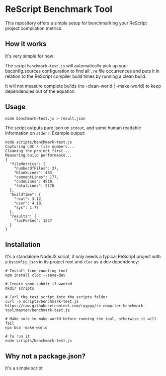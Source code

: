 # ReScript Benchmark Tool

This repository offers a simple setup for benchmarking your ReScript project
compilation metrics.

## How it works

It's very simple for now:

The script `benchmark-test.js` will automatically pick up your bsconfig.sources
configuration to find all `.re` file occurrences and puts it in relation to
the ReScript compiler build times by running a clean build.

It will not measure complete builds (no -clean-world | -make-world) to keep
dependencies out of the equation.

## Usage

`node benchmark-test.js > result.json`

The script outputs pure json on `stdout`, and some human readable information
on `stderr`. Example output:

```
node scripts/benchmark-test.js
Capturing LOC / file numbers...
Cleaning the project first...
Measuring build performance...
{
  "fileMetrics": {
    "numberOfFiles": 37,
    "blankLines": 483,
    "commentLines": 177,
    "codeLines": 4510,
    "totalLines": 5170
  },
  "buildTime": {
    "real": 3.12,
    "user": 4.18,
    "sys": 1.77
  },
  "results": {
    "locPerSec": 1237
  }
}
```

## Installation

It's a standalone NodeJS script, it only needs a typical ReScript project with a
`bsconfig.json` in its project root and `cloc` as a dev dependency:

```
# Install line counting tool
npm install cloc --save-dev

# Create some subdir if wanted
mkdir scripts

# Curl the test script into the scripts folder
curl -o scripts/benchmark-test.js https://raw.githubusercontent.com/ryyppy/re-compiler-benchmark-tool/master/benchmark-test.js

# Make sure to make world before running the tool, otherwise it will fail
npx bsb -make-world

# To run it
node scripts/benchmark-test.js
```

## Why not a package.json?

It's a simple script
